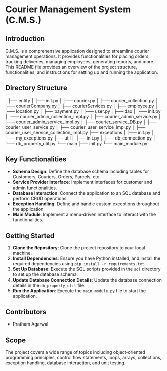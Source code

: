 # Courier Management System (C.M.S.)

## Introduction
C.M.S. is a comprehensive application designed to streamline courier management operations. It provides functionalities for placing orders, tracking deliveries, managing employees, generating reports, and more. This README file provides an overview of the project structure, functionalities, and instructions for setting up and running the application.

## Directory Structure


.
├── entity
│ ├── init.py
│ ├── courier.py
│ ├── courier_collection.py
│ ├── courierCompany.py
│ ├── courierServices.py
│ ├── employee.py
│ ├── location.py
│ ├── payment.py
│ ├── user.py
|
├── dao
│ ├── init.py
│ ├── courier_admin_collection_impl.py
│ ├── courier_admin_service.py
│ ├── courier_admin_service_impl.py
│ ├── courier_service_DB.py
│ ├── courier_user_service.py
│ ├── courier_user_service_impl.py
│ ├── courier_user_service_collection_impl.py
├── exceptions
│ ├── init.py
│ └── my_exceptions.py
├── util
│ ├── init.py
│ ├── db_connection.py
│ └── db_property_util.py
└── main
├── init.py
└── main_module.py


## Key Functionalities
- **Schema Design**: Define the database schema including tables for Customers, Couriers, Orders, Parcels, etc.
- **Service Provider Interface**: Implement interfaces for customer and admin functionalities.
- **Database Interaction**: Connect the application to an SQL database and perform CRUD operations.
- **Exception Handling**: Define and handle custom exceptions throughout the application.
- **Main Module**: Implement a menu-driven interface to interact with the functionalities.

## Getting Started
1. **Clone the Repository**: Clone the project repository to your local machine.
2. **Install Dependencies**: Ensure you have Python installed, and install the required dependencies using `pip install -r requirements.txt`.
3. **Set Up Database**: Execute the SQL scripts provided in the `sql` directory to set up the database schema.
4. **Update Database Connection Details**: Update the database connection details in the `db_property_util` file.
5. **Run the Application**: Execute the `main_module.py` file to start the application.

## Contributors
- Pratham Agarwal

## Scope
The project covers a wide range of topics including object-oriented programming principles, control flow statements, loops, arrays, collections, exception handling, database interaction, and unit testing.

